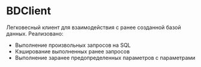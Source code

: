 # BDClient

Легковесный клиент для взаимодействия с ранее созданной базой данных. 
Реализовано:
* Выполнение произвольных запросов на SQL
* Кэширование выполненных ранее запросов
* Выполнение заранее предопределенных параметров с параметрами
